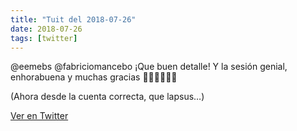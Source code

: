 ```yaml
---
title: "Tuit del 2018-07-26"
date: 2018-07-26
tags: [twitter]
---
```


@eemebs @fabriciomancebo ¡Que buen detalle! Y la sesión genial, enhorabuena y muchas gracias 👏🏻👏🏻👏🏻



(Ahora desde la cuenta correcta, que lapsus…)



[Ver en Twitter](https://twitter.com/i/web/status/1022559652675039232)
